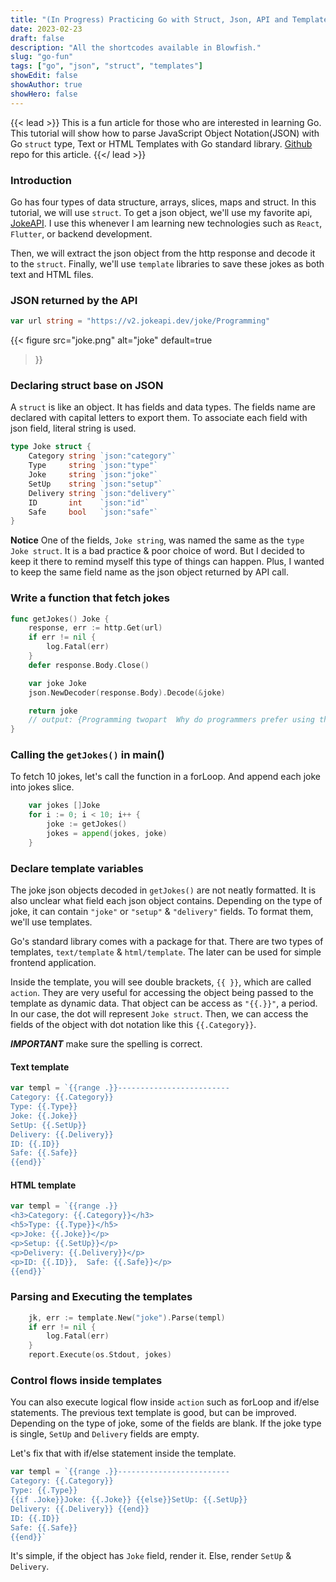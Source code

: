```yaml
---
title: "(In Progress) Practicing Go with Struct, Json, API and Templates"
date: 2023-02-23
draft: false
description: "All the shortcodes available in Blowfish."
slug: "go-fun"
tags: ["go", "json", "struct", "templates"]
showEdit: false
showAuthor: true
showHero: false
---
```

{{< lead >}}
This is a fun article for those who are interested in learning Go. This tutorial will show how to parse JavaScript Object Notation(JSON) with Go `struct` type, Text or HTML Templates with Go standard library. [Github](https://github.com/Wai30Yan/go-projects-for-personal-blogs/tree/main/net) repo for this article.
{{</ lead >}}

### Introduction
Go has four types of data structure, arrays, slices, maps and struct. In this tutorial, we will use `struct`. To get a json object, we'll use my favorite api, [JokeAPI](https://sv443.net/jokeapi/v2/). I use this whenever I am learning new technologies such as `React`, `Flutter`, or backend development. 

Then, we will extract the json object from the http response and decode it to the `struct`. Finally, we'll use `template` libraries to save these jokes as both text and HTML files.

### JSON returned by the API
```go
var url string = "https://v2.jokeapi.dev/joke/Programming"
```

{{< figure
    src="joke.png"
    alt="joke"
    default=true
>}}

### Declaring struct base on JSON
A `struct` is like an object. It has fields and data types. The fields name are declared with capital letters to export them. To associate each field with json field, literal string is used. 
```go
type Joke struct {
	Category string `json:"category"`
	Type     string `json:"type"`
	Joke     string `json:"joke"`
	SetUp    string `json:"setup"`
	Delivery string `json:"delivery"`
	ID       int    `json:"id"`
	Safe     bool   `json:"safe"`
}
```
**Notice** One of the fields, `Joke string`, was named the same as the `type Joke struct`. It is a bad practice & poor choice of word. But I decided to keep it there to remind myself this type of things can happen. Plus, I wanted to keep the same field name as the json object returned by API call.

### Write a function that fetch jokes

```go
func getJokes() Joke {
	response, err := http.Get(url)
	if err != nil {
		log.Fatal(err)
	}
	defer response.Body.Close()

	var joke Joke	
	json.NewDecoder(response.Body).Decode(&joke)

	return joke 
	// output: {Programming twopart  Why do programmers prefer using the dark mode? Because light attracts bugs. 232 true}
}
```

### Calling the `getJokes()` in main()
To fetch 10 jokes, let's call the function in a forLoop. And append each joke into jokes slice.

```go
	var jokes []Joke
	for i := 0; i < 10; i++ {
		joke := getJokes()
		jokes = append(jokes, joke)
	}
```


### Declare template variables
The joke json objects decoded in `getJokes()` are not neatly formatted. It is also unclear what field each json object contains. Depending on the type of joke, it can contain `"joke"` or `"setup"` & `"delivery"` fields. To format them, we'll use templates.

Go's standard library comes with a package for that. There are two types of templates, `text/template` & `html/template`. The later can be used for simple frontend application. 

Inside the template, you will see double brackets, `{{ }}`, which are called `action`. They are very useful for accessing the object being passed to the template as dynamic data. That object can be access as `"{{.}}"`, a period. In our case, the dot will represent `Joke struct`. Then, we can access the fields of the object with dot notation like this `{{.Category}}`. 

__*IMPORTANT*__ make sure the spelling is correct.


#### Text template
```go
var templ = `{{range .}}-------------------------
Category: {{.Category}}
Type: {{.Type}}
Joke: {{.Joke}} 
SetUp: {{.SetUp}}
Delivery: {{.Delivery}}
ID: {{.ID}}
Safe: {{.Safe}}
{{end}}`
```
#### HTML template
```go
var templ = `{{range .}}
<h3>Category: {{.Category}}</h3>
<h5>Type: {{.Type}}</h5>
<p>Joke: {{.Joke}}</p> 
<p>Setup: {{.SetUp}}</p>
<p>Delivery: {{.Delivery}}</p> 
<p>ID: {{.ID}},  Safe: {{.Safe}}</p>
{{end}}`
```

### Parsing and Executing the templates

```go
	jk, err := template.New("joke").Parse(templ)
	if err != nil {
		log.Fatal(err)
	}
	report.Execute(os.Stdout, jokes)
```
### Control flows inside templates

You can also execute logical flow inside `action` such as forLoop and if/else statements. The previous text template is good, but can be improved. Depending on the type of joke, some of the fields are blank. If the joke type is single, `SetUp` and `Delivery` fields are empty.

Let's fix that with if/else statement inside the template.

```go
var templ = `{{range .}}-------------------------
Category: {{.Category}}
Type: {{.Type}}
{{if .Joke}}Joke: {{.Joke}} {{else}}SetUp: {{.SetUp}}
Delivery: {{.Delivery}} {{end}}
ID: {{.ID}}
Safe: {{.Safe}}
{{end}}`
```

It's simple, if the object has `Joke` field, render it. Else, render `SetUp` & `Delivery`.